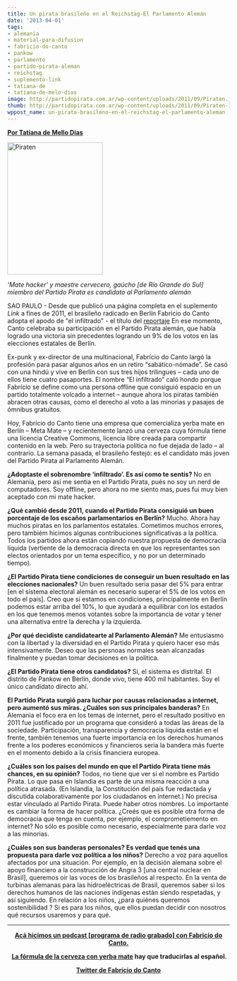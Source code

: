 ```yaml
---
title: Un pirata brasileño en el Reichstag-El Parlamento Alemán
date: '2013-04-01'
tags:
- alemania
- material-para-difusion
- fabricio-do-canto
- pankow
- parlamento
- partido-pirata-aleman
- reichstag
- suplemento-link
- tatiana-de
- tatiana-de-melo-dias
image: http://partidopirata.com.ar/wp-content/uploads/2011/09/Piraten.jpg
thumb: http://partidopirata.com.ar/wp-content/uploads/2011/09/Piraten-150x150.jpg
wppost_name: un-pirata-brasileno-en-el-reichstag-el-parlamento-aleman
---
```


<strong><a href="http://blogs.estadao.com.br/link/um-pirata-brasileiro-no-reichstag/" target="_blank">Por Tatiana de Mello Dias</a></strong>

<a href="http://partidopirata.com.ar/wp-content/uploads/2011/09/Piraten.jpg"><img class="aligncenter size-medium wp-image-1872" alt="Piraten" src="http://partidopirata.com.ar/wp-content/uploads/2011/09/Piraten-216x300.jpg" width="216" height="300" /></a>

<em>‘Mate hacker’ y maestre cervecero, gaúcho [de Río Grande do Sul] miembro del Partido Pirata es candidato al Parlamento alemán</em>

SAO PAULO - Desde que publicó una página completa en el suplemento <em>Link</em> a fines de 2011, el brasileño radicado en Berlín Fabricio do Canto adopta el apodo de "el infiltrado" - el título del <a href="http://partidopirata.com.ar/2011/09/25/reportaje-a-fabricio-do-canto-del-partido-pirata-en-berlin/">reportaje</a> En ese momento, Canto celebraba su participación en el Partido Pirata alemán, que había logrado una victoria sin precedentes logrando un 9% de los votos en las elecciones estatales de Berlín.

Ex-punk y ex-director de una multinacional, Fabrício do Canto largó la profesión para pasar algunos años en un retiro “sabático-nómade”. Se casó con una hindú y vive en Berlín con sus tres hijos trilingues – cada uno de ellos tiene cuatro pasaportes. El nombre “El infiltrado” caló hondo porque Fabrício se define como una persona offline que consiguió espacio en un partido totalmente volcado a internet – aunque ahora los piratas también abracen otras causas, como el derecho al voto a las minorias y pasajes de ómnibus gratuitos.

Hoy, Fabrício do Canto tiene una empresa que comercializa yerba mate en Berlín – Meta Mate – y recientemente lanzó una cerveza cuya fórmula tiene una licencia Creative Commons, licencia libre creada para compartir contenido en la web. Pero su trayectoria política no fue dejada de lado – al contrario. La semana pasada, el brasileño festejó: es el candidato más joven del Partido Pirata al Parlamento Alemán.

<strong>¿Adoptaste el sobrenombre ‘infiltrado’. Es así como te sentís? </strong>
No en Alemania, pero así me sentia en el Partido Pirata, pués no soy un nerd de computadores. Soy offline, pero ahora no me siento mas, pues fui muy bien aceptado con mi mate hacker.

<strong>¿Qué cambió desde 2011, cuando el Partido Pirata consiguió un buen porcentaje de los escaños parlamentarios en Berlín?</strong>
Mucho. Ahora hay muchos piratas en los parlamentos estatales. Cometimos muchos errores, pero tambiém hicimos algunas contribuciones significativas a la política. Todos los partidos ahora están copiando nuestra propuesta de democracia líquida (vertiente de la democracia directa en que los representantes son electos orientados por un tema específico, y no por un determinado tiempo).

<strong>¿El Partido Pirata tiene condiciones de conseguir un buen resultado en las elecciones nacionales?</strong>
Un buen resultado seria pasar del 5% para entrar [en el sistema electoral alemán es necesario superar el 5% de los votos en todo el país]. Creo que si estamos en condiciones, principalmente en Berlín podemos estar arriba del 10%, lo que ayudará a equilibrar con los estados en los que tenemos menos votantes sobre la importancia de votar y tener una alternativa entre la derecha y la izquierda.

<strong>¿Por qué decidiste candidatearte al Parlamento Alemán?</strong>
Me entusiasmo con la libertad y la diversidad en el Partido Pirata y quiero hacer eso más intensivamente. Deseo que las persnoas normales sean alcanzadas finalmente y puedan tomar decisiones en la politica.

<strong>¿El Partido Pirata tiene otros candidatos?</strong>
Si, el sistema es distrital. El distrito de Pankow en Berlín, donde vivo, tiene 400 mil habitantes. Soy el único candidato directo ahí.

<strong>El Partido Pirata surgió para luchar por causas relacionadas a internet, pero aumentó sus miras. ¿Cuáles son sus principales banderas?</strong>
En Alemania el foco era en los temas de internet, pero el resultado positivo en 2011 fue justificado por un programa que consideró a todas las áreas de la sociedade. Participación, transparencia y democracia líquida están en el frente, también tenemos una fuerte importancia en los derechos humanos frente a los poderes económicos y financieros seria la bandera más fuerte en el momento debido a la crisis financiera europea.

<strong>¿Cuáles son los países del mundo en que el Partido Pirata tiene más chances, en su opinión?</strong>
Todos, no tiene que ver si el nombre es Partido Pirata. Lo que pasa en Islandia es parte de una misma reacción a una política atrasada. (En Islandia, la Constitución del país fue redactada y discutida colaborativamente por los ciudadanos en internet.) No precisa estar vinculado al Partido Pirata. Puede haber otros nombres. Lo importante es cambiar la forma de hacer política.
¿Creés que es posible otra forma de democracia que tenga en cuenta, por ejemplo, el comprometiemento en internet?
No sólo es posible como necesario, especialmente para darle voz a las minorias.

<strong>¿Cuáles son sus banderas personales? Es verdad que tenés una propuesta para darle voz política a los niños?</strong>
Derecho a voz para aquellos afectados por una situación. Por ejemplo, en la decisión alemana sobre el apoyo financiero a la construcción de Angra 3 [una central nuclear en Brasil], queremos oir las voces de los brasileños al respecto. En la venta de turbinas alemanas para las hidroeléctricas de Brasil, queremos saber si los derechos humanos de las naciones indígenas están siendo respetadas, y así siguiendo. En relación a los niños, ¿para quiénes queremos sostenibilidad ? Si es para los niños, que ellos puedan decidir con nosotros qué recursos usaremos y para qué.

<hr />
<p style="text-align: center;"><strong><a href="http://partidopirata.com.ar/3833/podcast-con-fabricio-do-canto-del-partido-pirata-aleman"> Acá hicimos un podcast [programa de radio grabado] con Fabricio do Canto.</a></strong></p>
<p style="text-align: center;"><strong> <a href="http://mier.metamate.cc/sample-page/miers-cc-license/" target="_blank">La fórmula de la cerveza con yerba mate</a> hay que traducirlas al español.</strong></p>
<p style="text-align: center;"><strong><a href="https://twitter.com/oinfiltrado23" target="_blank">Twitter de Fabricio do Canto</a></strong></p>
